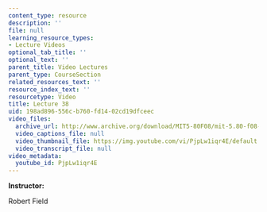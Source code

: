 ```yaml
---
content_type: resource
description: ''
file: null
learning_resource_types:
- Lecture Videos
optional_tab_title: ''
optional_text: ''
parent_title: Video Lectures
parent_type: CourseSection
related_resources_text: ''
resource_index_text: ''
resourcetype: Video
title: Lecture 38
uid: 198ad896-556c-b760-fd14-02cd19dfceec
video_files:
  archive_url: http://www.archive.org/download/MIT5-80F08/mit-5.80-f08-lec38_300k.mp4
  video_captions_file: null
  video_thumbnail_file: https://img.youtube.com/vi/PjpLw1iqr4E/default.jpg
  video_transcript_file: null
video_metadata:
  youtube_id: PjpLw1iqr4E
---
```


**Instructor:**

Robert Field
